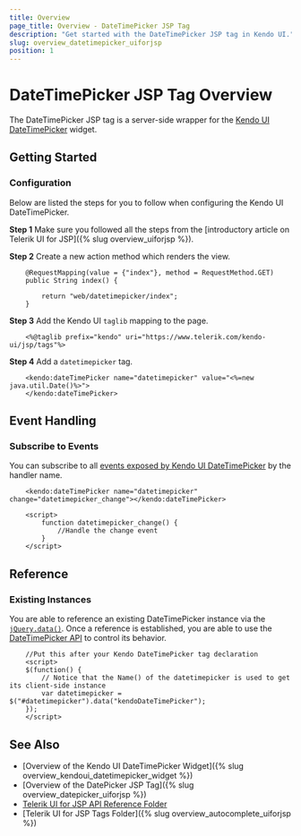 ```yaml
---
title: Overview
page_title: Overview - DateTimePicker JSP Tag
description: "Get started with the DateTimePicker JSP tag in Kendo UI."
slug: overview_datetimepicker_uiforjsp
position: 1
---
```


# DateTimePicker JSP Tag Overview

The DateTimePicker JSP tag is a server-side wrapper for the [Kendo UI DateTimePicker](/api/javascript/ui/datetimepicker) widget.

## Getting Started

### Configuration

Below are listed the steps for you to follow when configuring the Kendo UI DateTimePicker.

**Step 1** Make sure you followed all the steps from the [introductory article on Telerik UI for JSP]({% slug overview_uiforjsp %}).

**Step 2** Create a new action method which renders the view.



        @RequestMapping(value = {"index"}, method = RequestMethod.GET)
        public String index() {

            return "web/datetimepicker/index";
        }

**Step 3** Add the Kendo UI `taglib` mapping to the page.



        <%@taglib prefix="kendo" uri="https://www.telerik.com/kendo-ui/jsp/tags"%>

**Step 4** Add a `datetimepicker` tag.



        <kendo:dateTimePicker name="datetimepicker" value="<%=new java.util.Date()%>">
        </kendo:dateTimePicker>

## Event Handling

### Subscribe to Events

You can subscribe to all [events exposed by Kendo UI DateTimePicker](/api/javascript/ui/datetimepicker#events) by the handler name.



        <kendo:dateTimePicker name="datetimepicker" change="datetimepicker_change"></kendo:dateTimePicker>

        <script>
            function datetimepicker_change() {
                //Handle the change event
            }
        </script>

## Reference

### Existing Instances

You are able to reference an existing DateTimePicker instance via the [`jQuery.data()`](https://api.jquery.com/jQuery.data/). Once a reference is established, you are able to use the [DateTimePicker API](/api/javascript/ui/datetimepicker#methods) to control its behavior.



        //Put this after your Kendo DateTimePicker tag declaration
        <script>
        $(function() {
            // Notice that the Name() of the datetimepicker is used to get its client-side instance
            var datetimepicker = $("#datetimepicker").data("kendoDateTimePicker");
        });
        </script>

## See Also

* [Overview of the Kendo UI DateTimePicker Widget]({% slug overview_kendoui_datetimepicker_widget %})
* [Overview of the DatePicker JSP Tag]({% slug overview_datepicker_uiforjsp %})
* [Telerik UI for JSP API Reference Folder](/api/jsp/autocomplete/animation)
* [Telerik UI for JSP Tags Folder]({% slug overview_autocomplete_uiforjsp %})
